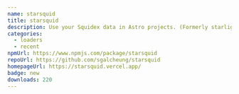 ```yaml
---
name: starsquid
title: starsquid
description: Use your Squidex data in Astro projects. (Formerly starlight-squidex)
categories:
  - loaders
  - recent
npmUrl: https://www.npmjs.com/package/starsquid
repoUrl: https://github.com/sgalcheung/starsquid
homepageUrl: https://starsquid.vercel.app/
badge: new
downloads: 220
---
```

